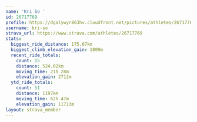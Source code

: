 ```yaml
---
name: 'Kri So '
id: 26717769
profile: https://dgalywyr863hv.cloudfront.net/pictures/athletes/26717769/7761026/14/large.jpg
username: kri-so
strava_url: https://www.strava.com/athletes/26717769
stats:
  biggest_ride_distance: 175.67km
  biggest_climb_elevation_gain: 1809m
  recent_ride_totals:
    count: 15
    distance: 524.02km
    moving_time: 21h 28m
    elevation_gain: 2712m
  ytd_ride_totals:
    count: 51
    distance: 1197km
    moving_time: 62h 47m
    elevation_gain: 11713m
layout: strava_member
--- 
```


